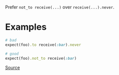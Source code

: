 
Prefer `not_to receive(...)` over `receive(...).never`.

# Examples

```ruby
# bad
expect(foo).to receive(:bar).never

# good
expect(foo).not_to receive(:bar)
```

[Source](http://www.rubydoc.info/gems/rubocop/RuboCop/Cop/RSpec/ReceiveNever)